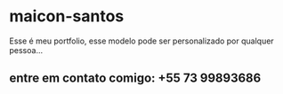 # maicon-santos
Esse é meu portfolio, esse modelo pode ser personalizado por qualquer pessoa...

## entre em contato comigo:  +55 73 99893686
